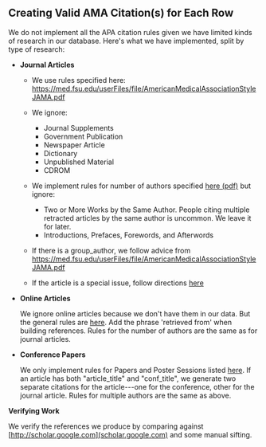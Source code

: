 ## Creating Valid AMA Citation(s) for Each Row

We do not implement all the APA citation rules given we have limited kinds of research in our database. Here's what we have implemented, split by type of research:  

* **Journal Articles**

    * We use rules specified here: https://med.fsu.edu/userFiles/file/AmericanMedicalAssociationStyleJAMA.pdf

    * We ignore:
        * Journal Supplements
        * Government Publication
        * Newspaper Article
        * Dictionary
        * Unpublished Material
        * CDROM

    * We implement rules for number of authors specified [here (pdf)](https://med.fsu.edu/userFiles/file/AmericanMedicalAssociationStyleJAMA.pdf) but ignore:
        - Two or More Works by the Same Author. People citing multiple retracted articles by the same author is uncommon. We leave it for later.
        - Introductions, Prefaces, Forewords, and Afterwords

    * If there is a group_author, we follow advice from https://med.fsu.edu/userFiles/file/AmericanMedicalAssociationStyleJAMA.pdf

    * If the article is a special issue, follow directions [here](https://med.fsu.edu/userFiles/file/AmericanMedicalAssociationStyleJAMA.pdf)

* **Online Articles**

    We ignore online articles because we don't have them in our data. But the general rules are [here](http://library.nymc.edu/informatics/amastyle.cfm). Add the phrase 'retrieved from' when building references. Rules for the number of authors are the same as for journal articles. 

* **Conference Papers**

    We only implement rules for Papers and Poster Sessions listed [here](https://med.fsu.edu/userFiles/file/AmericanMedicalAssociationStyleJAMA.pdf). If an article has both "article_title" and "conf_title", we generate two separate citations for the article---one for the conference, other for the journal article. Rules for multiple authors are the same as above.

**Verifying Work**

We verify the references we produce by comparing against [http://scholar.google.com](scholar.google.com) and some manual sifting.
